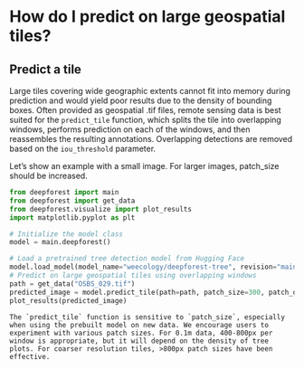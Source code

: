 # How do I predict on large geospatial tiles?

## Predict a tile

Large tiles covering wide geographic extents cannot fit into memory during prediction and would yield poor results due to the density of bounding boxes. Often provided as geospatial .tif files, remote sensing data is best suited for the `predict_tile` function, which splits the tile into overlapping windows, performs prediction on each of the windows, and then reassembles the resulting annotations. Overlapping detections are removed based on the `iou_threshold` parameter.

Let’s show an example with a small image. For larger images, patch_size should be increased.

```python
from deepforest import main
from deepforest import get_data
from deepforest.visualize import plot_results
import matplotlib.pyplot as plt

# Initialize the model class
model = main.deepforest()

# Load a pretrained tree detection model from Hugging Face
model.load_model(model_name="weecology/deepforest-tree", revision="main")
# Predict on large geospatial tiles using overlapping windows
path = get_data("OSBS_029.tif")
predicted_image = model.predict_tile(path=path, patch_size=300, patch_overlap=0.25)
plot_results(predicted_image)
```

```{note}
The `predict_tile` function is sensitive to `patch_size`, especially when using the prebuilt model on new data. We encourage users to experiment with various patch sizes. For 0.1m data, 400-800px per window is appropriate, but it will depend on the density of tree plots. For coarser resolution tiles, >800px patch sizes have been effective.
```
